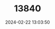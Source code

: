 ---
title: "13840"
category: "Mops demonstrator"
draft: false
date: 2024-02-22 13:03:50
languages:
  English: ["Mongalla Free-tailed Bat", "Mongallan Mops Bat", "Mongalla Mops Bat"]
  French: ["Tadaride de Mongalla"]
---